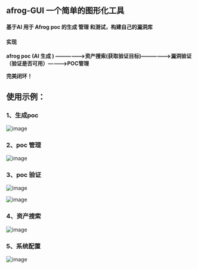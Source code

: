 ## afrog-GUI 一个简单的图形化工具
#### 基于AI 用于 Afrog poc 的生成 管理 和测试，构建自己的漏洞库

#### 实现
**afrog poc (AI 生成 ) ——————>资产搜索(获取验证目标)——————>漏洞验证（验证是否可用）————>POC管理**

**完美闭环！**


## 使用示例：
### 1、生成poc 
![image](https://github.com/user-attachments/assets/fb49fc5b-b27e-45d2-85a8-ad079a21a91e)

### 2、poc 管理
![image](https://github.com/user-attachments/assets/7db5994d-fce7-4f40-9de8-749b9e856b04)


### 3、poc 验证

![image](https://github.com/user-attachments/assets/69fac955-187a-4062-b085-306cd2afa7e9)

![image](https://github.com/user-attachments/assets/fe207385-1809-4dc5-9d6b-d7998299fc56)


### 4、资产搜索
![image](https://github.com/user-attachments/assets/6bcab70a-1182-479b-a1a7-955a4164b55a)


### 5、系统配置

![image](https://github.com/user-attachments/assets/432e39a7-6e33-4b61-9c62-956883dcac72)


